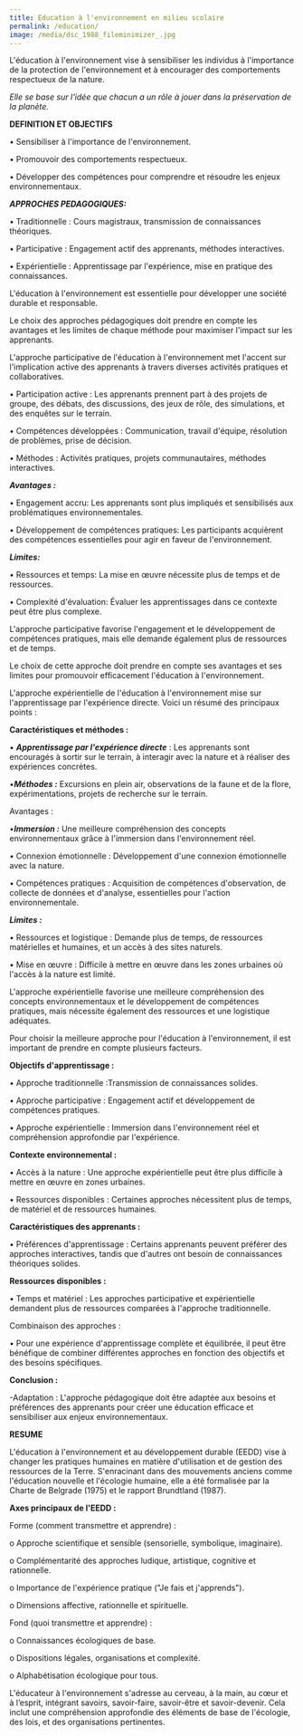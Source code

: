 ```yaml
---
title: Education à l'environnement en milieu scolaire
permalink: /education/
image: /media/dsc_1988_fileminimizer_.jpg
---
```

L'éducation à l'environnement vise à sensibiliser les individus à l'importance de la protection de l'environnement et à encourager des comportements respectueux de la nature.

*Elle se base sur l'idée que chacun a un rôle à jouer dans la préservation de la planète.*


**DEFINITION ET OBJECTIFS**


•	Sensibiliser à l'importance de l'environnement.


•	Promouvoir des comportements respectueux.


•	Développer des compétences pour comprendre et résoudre les enjeux environnementaux.


***APPROCHES PEDAGOGIQUES:***


•	Traditionnelle : Cours magistraux, transmission de connaissances théoriques.


•	Participative : Engagement actif des apprenants, méthodes interactives.


•	Expérientielle : Apprentissage par l'expérience, mise en pratique des connaissances.

 L'éducation à l'environnement est essentielle pour développer une société durable et responsable.

Le choix des approches pédagogiques doit prendre en compte les avantages et les limites de chaque méthode pour maximiser l'impact sur les apprenants.


L'approche participative de l'éducation à l'environnement met l'accent sur l'implication active des apprenants à travers diverses activités pratiques et collaboratives.


•	Participation active : Les apprenants prennent part à des projets de groupe, des débats, des discussions, des jeux de rôle, des simulations, et des enquêtes sur le terrain.


•	Compétences développées : Communication, travail d'équipe, résolution de problèmes, prise de décision.


•	Méthodes : Activités pratiques, projets communautaires, méthodes interactives.

 ***Avantages :***


•	Engagement accru: Les apprenants sont plus impliqués et sensibilisés aux problématiques environnementales.


•	Développement de compétences pratiques: Les participants acquièrent des compétences essentielles pour agir en faveur de l'environnement.

***Limites:***


•	Ressources et temps: La mise en œuvre nécessite plus de temps et de ressources.


•	Complexité d'évaluation: Évaluer les apprentissages dans ce contexte peut être plus complexe.


L'approche participative favorise l'engagement et le développement de compétences pratiques, mais elle demande également plus de ressources et de temps.

Le choix de cette approche doit prendre en compte ses avantages et ses limites pour promouvoir efficacement l'éducation à l'environnement.


L'approche expérientielle de l'éducation à l'environnement mise sur l'apprentissage par l'expérience directe. Voici un résumé des principaux points :

**Caractéristiques et méthodes :**


•	***Apprentissage par l'expérience directe*** : Les apprenants sont encouragés à sortir sur le terrain, à interagir avec la nature et à réaliser des expériences concrètes.


•***Méthodes :*** Excursions en plein air, observations de la faune et de la flore, expérimentations, projets de recherche sur le terrain.

 Avantages :


•***Immersion :*** Une meilleure compréhension des concepts environnementaux grâce à l'immersion dans l'environnement réel.


•	Connexion émotionnelle : Développement d'une connexion émotionnelle avec la nature.


•	Compétences pratiques : Acquisition de compétences d'observation, de collecte de données et d'analyse, essentielles pour l'action environnementale.

***Limites :***


•	Ressources et logistique : Demande plus de temps, de ressources matérielles et humaines, et un accès à des sites naturels.


•	Mise en œuvre : Difficile à mettre en œuvre dans les zones urbaines où l'accès à la nature est limité.

L'approche expérientielle favorise une meilleure compréhension des concepts environnementaux et le développement de compétences pratiques, mais nécessite également des ressources et une logistique adéquates.


Pour choisir la meilleure approche pour l'éducation à l'environnement, il est important de prendre en compte plusieurs facteurs.



**Objectifs d'apprentissage :**


•	Approche traditionnelle :Transmission de connaissances solides.


•	Approche participative : Engagement actif et développement de compétences pratiques.


•	Approche expérientielle : Immersion dans l'environnement réel et compréhension approfondie par l'expérience.



**Contexte environnemental :**


•	Accès à la nature : Une approche expérientielle peut être plus difficile à mettre en œuvre en zones urbaines.


•	Ressources disponibles : Certaines approches nécessitent plus de temps, de matériel et de ressources humaines.

**Caractéristiques des apprenants :**


•	Préférences d'apprentissage : Certains apprenants peuvent préférer des approches interactives, tandis que d'autres ont besoin de connaissances théoriques solides.

**Ressources disponibles :**


•	Temps et matériel : Les approches participative et expérientielle demandent plus de ressources comparées à l'approche traditionnelle.

Combinaison des approches :


•	Pour une expérience d'apprentissage complète et équilibrée, il peut être bénéfique de combiner différentes approches en fonction des objectifs et des besoins spécifiques.

**Conclusion :**

\-Adaptation : L'approche pédagogique doit être adaptée aux besoins et préférences des apprenants pour créer une éducation efficace et sensibiliser aux enjeux environnementaux.


**RESUME**


L'éducation à l'environnement et au développement durable (EEDD) vise à changer les pratiques humaines en matière d'utilisation et de gestion des ressources de la Terre. S'enracinant dans des mouvements anciens comme l'éducation nouvelle et l'écologie humaine, elle a été formalisée par la Charte de Belgrade (1975) et le rapport Brundtland (1987).


**Axes principaux de l'EEDD :**

Forme (comment transmettre et apprendre) :


o	Approche scientifique et sensible (sensorielle, symbolique, imaginaire).


o	Complémentarité des approches ludique, artistique, cognitive et rationnelle.


o	Importance de l'expérience pratique ("Je fais et j'apprends").


o	Dimensions affective, rationnelle et spirituelle.

Fond (quoi transmettre et apprendre) :


o	Connaissances écologiques de base.


o	Dispositions légales, organisations et complexité.


o	Alphabétisation écologique pour tous.


L'éducateur à l'environnement s'adresse au cerveau, à la main, au cœur et à l’esprit, intégrant savoirs, savoir-faire, savoir-être et savoir-devenir. Cela inclut une compréhension approfondie des éléments de base de l'écologie, des lois, et des organisations pertinentes.
